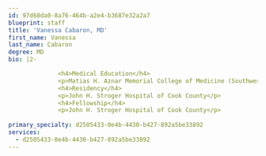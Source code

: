 ```yaml
---
id: 97d68da0-8a76-464b-a2e4-b3687e32a2a7
blueprint: staff
title: 'Vanessa Cabaron, MD'
first_name: Vanessa
last_name: Cabaron
degree: MD
bio: |2-

              <h4>Medical Education</h4>
              <p>Matias H. Aznar Memorial College of Medicine (Southwestern University)</p>
              <h4>Residency</h4>
              <p>John H. Stroger Hospital of Cook County</p>
              <h4>Fellowship</h4>
              <p>John H. Stroger Hospital of Cook County</p>
          
primary_specialty: d2505433-0e4b-4430-b427-892a5be33892
services:
  - d2505433-0e4b-4430-b427-892a5be33892
---
```

